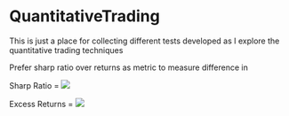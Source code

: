 # QuantitativeTrading
This is just a place for collecting different tests developed as I explore the quantitative trading techniques

Prefer sharp ratio over returns as metric to measure difference in 

Sharp Ratio = <img src="https://render.githubusercontent.com/render/math?math=\frac{Average of Excess Returns}{Standard Deviation of Excess Returns}">

Excess Returns = <img src="https://render.githubusercontent.com/render/math?math=\frac{Portfolio Returns}{Benchmarks Returns}">
